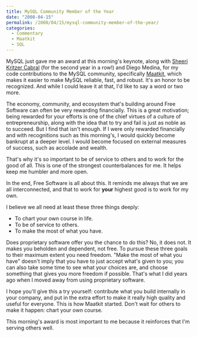 ```yaml
---
title: MySQL Community Member of the Year
date: "2008-04-15"
permalink: /2008/04/15/mysql-community-member-of-the-year/
categories:
  - Commentary
  - Maatkit
  - SQL
---
```

MySQL just gave me an award at this morning's keynote, along with [Sheeri Kritzer Cabral][1] (for the second year in a row!) and Diego Medina, for my code contributions to the MySQL community, specifically [Maatkit,][2] which makes it easier to make MySQL reliable, fast, and robust. It's an honor to be recognized. And while I could leave it at that, I'd like to say a word or two more.

The economy, community, and ecosystem that's building around Free Software can often be very rewarding financially. This is a great motivation; being rewarded for your efforts is one of the chief virtues of a culture of entrepreneurship, along with the idea that to try and fail is just as noble as to succeed. But I find that isn't enough. If I were only rewarded financially and with recognitions such as this morning's, I would quickly become bankrupt at a deeper level. I would become focused on external measures of success, such as accolade and wealth.

That's why it's so important to be of service to others and to work for the good of all. This is one of the strongest counterbalances for me. It helps keep me humbler and more open.

In the end, Free Software is all about this. It reminds me always that we are all interconnected, and that to work for **your** highest good is to work for my own.

I believe we all need at least these three things deeply:

*   To chart your own course in life.
*   To be of service to others.
*   To make the most of what you have.

Does proprietary software offer you the chance to do this? No, it does not. It makes you beholden and dependent, not free. To pursue these three goals to their maximum extent you need freedom. "Make the most of what you have" doesn't imply that you have to just accept what's given to you; you can also take some time to see what your choices are, and choose something that gives you more freedom if possible. That's what I did years ago when I moved away from using proprietary software.

I hope you'll give this a try yourself: contribute what you build internally in your company, and put in the extra effort to make it really high quality and useful for everyone. This is how Maatkit started. Don't wait for others to make it happen: chart your own course.

This morning's award is most important to me because it reinforces that I'm serving others well.

 [1]: http://sheeri.net/
 [2]: http://www.maatkit.org/
